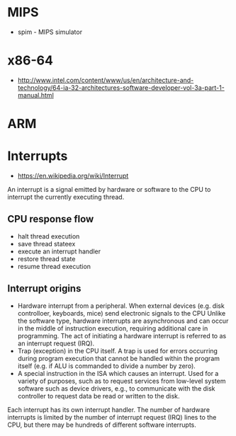 # MIPS
- spim - MIPS simulator

# x86-64
- http://www.intel.com/content/www/us/en/architecture-and-technology/64-ia-32-architectures-software-developer-vol-3a-part-1-manual.html

# ARM

# Interrupts
- https://en.wikipedia.org/wiki/Interrupt

An interrupt is a signal emitted by hardware or software to the CPU to interrupt the currently executing thread. 

## CPU response flow
- halt thread execution
- save thread stateex
- execute an interrupt handler
- restore thread state
- resume thread execution

## Interrupt origins
- Hardware interrupt from a peripheral. When external devices (e.g. disk controlloer, keyboards, mice) send electronic signals to the CPU Unlike the software type, hardware interrupts are asynchronous and can occur in the middle of instruction execution, requiring additional care in programming. The act of initiating a hardware interrupt is referred to as an interrupt request (IRQ).
- Trap (exception) in the CPU itself. A trap is used for errors occurring during program execution that cannot be handled within the program itself (e.g. if ALU is commanded to divide a number by zero).
- A special instruction in the ISA which causes an interrupt. Used for a variety of purposes, such as to request services from low-level system software such as device drivers, e.g., to communicate with the disk controller to request data be read or written to the disk.

Each interrupt has its own interrupt handler. The number of hardware interrupts is limited by the number of interrupt request (IRQ) lines to the CPU, but there may be hundreds of different software interrupts. 

